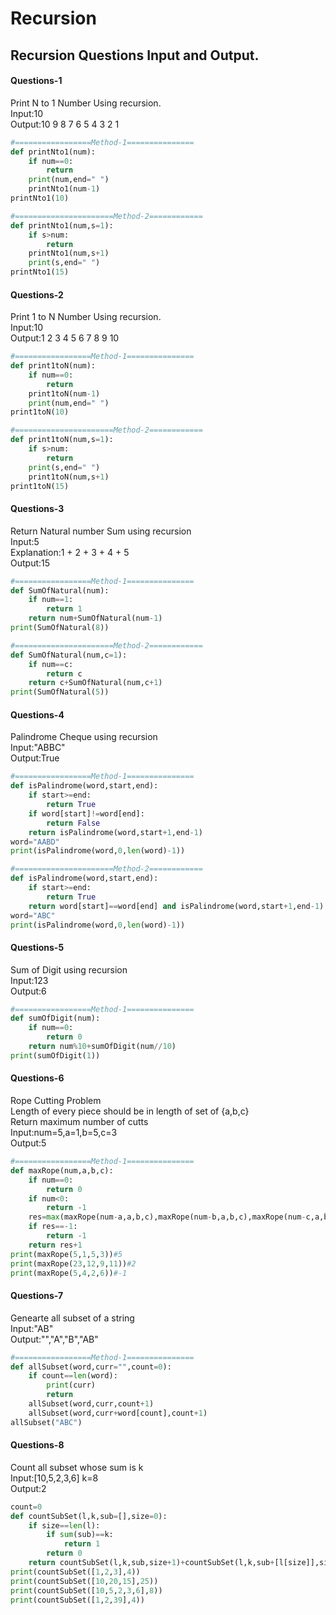 # Recursion
## Recursion Questions Input and Output.

#### Questions-1
Print N to 1 Number Using recursion.<br>
Input:10<br>
Output:10 9 8 7 6 5 4 3 2 1

```python
#=================Method-1===============
def printNto1(num):
    if num==0:
        return
    print(num,end=" ")
    printNto1(num-1)
printNto1(10)

#======================Method-2============
def printNto1(num,s=1):
    if s>num:
        return
    printNto1(num,s+1)
    print(s,end=" ")
printNto1(15)
```

#### Questions-2
Print 1 to N Number Using recursion.<br>
Input:10<br>
Output:1 2 3 4 5 6 7 8 9 10
```python
#=================Method-1===============
def print1toN(num):
    if num==0:
        return
    print1toN(num-1)
    print(num,end=" ")
print1toN(10)

#======================Method-2============
def print1toN(num,s=1):
    if s>num:
        return
    print(s,end=" ")
    print1toN(num,s+1)
print1toN(15)
```

#### Questions-3
Return Natural number Sum using recursion<br>
Input:5<br>
Explanation:1 + 2 + 3 + 4 + 5<br>
Output:15
```python
#=================Method-1===============
def SumOfNatural(num):
    if num==1:
        return 1
    return num+SumOfNatural(num-1)
print(SumOfNatural(8))

#======================Method-2============
def SumOfNatural(num,c=1):
    if num==c:
        return c
    return c+SumOfNatural(num,c+1)
print(SumOfNatural(5))
```

#### Questions-4
Palindrome Cheque using recursion<br>
Input:"ABBC"<br>
Output:True
```python
#=================Method-1===============
def isPalindrome(word,start,end):
    if start>=end:
        return True
    if word[start]!=word[end]:
        return False
    return isPalindrome(word,start+1,end-1)
word="AABD"
print(isPalindrome(word,0,len(word)-1))

#======================Method-2============
def isPalindrome(word,start,end):
    if start>=end:
        return True
    return word[start]==word[end] and isPalindrome(word,start+1,end-1)
word="ABC"
print(isPalindrome(word,0,len(word)-1))
```

#### Questions-5
Sum of Digit using recursion<br>
Input:123<br>
Output:6
```python
#=================Method-1===============
def sumOfDigit(num):
    if num==0:
        return 0
    return num%10+sumOfDigit(num//10)
print(sumOfDigit(1))
```

#### Questions-6
Rope Cutting Problem<br>
Length of every piece should be in length of set of {a,b,c}<br>
Return maximum number of cutts<br>
Input:num=5,a=1,b=5,c=3<br>
Output:5
```python
#=================Method-1===============
def maxRope(num,a,b,c):
    if num==0:
        return 0
    if num<0:
        return -1
    res=max(maxRope(num-a,a,b,c),maxRope(num-b,a,b,c),maxRope(num-c,a,b,c))
    if res==-1:
        return -1
    return res+1
print(maxRope(5,1,5,3))#5
print(maxRope(23,12,9,11))#2
print(maxRope(5,4,2,6))#-1
```

#### Questions-7
Genearte all subset of a string<br>
Input:"AB"<br>
Output:"","A","B","AB"
```python
#=================Method-1===============
def allSubset(word,curr="",count=0):
    if count==len(word):
        print(curr)
        return
    allSubset(word,curr,count+1)
    allSubset(word,curr+word[count],count+1)
allSubset("ABC")
```

#### Questions-8
Count all subset whose sum is k<br>
Input:[10,5,2,3,6] k=8<br>
Output:2
```python
count=0
def countSubSet(l,k,sub=[],size=0):
    if size==len(l):
        if sum(sub)==k:
            return 1
        return 0
    return countSubSet(l,k,sub,size+1)+countSubSet(l,k,sub+[l[size]],size+1)
print(countSubSet([1,2,3],4))
print(countSubSet([10,20,15],25))
print(countSubSet([10,5,2,3,6],8))
print(countSubSet([1,2,39],4))
```
